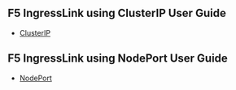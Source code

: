 ## F5 IngressLink using ClusterIP User Guide

* [ClusterIP](https://github.com/mdditt2000/k8s-bigip-ctlr/blob/main/user_guides/ingresslink/clusterip/README.md)

## F5 IngressLink using NodePort User Guide

* [NodePort](https://github.com/mdditt2000/k8s-bigip-ctlr/blob/main/user_guides/ingresslink/nodeport/README.md)